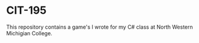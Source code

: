 # CIT-195
This repository contains a game's I wrote for my C# class at North Western Michigian College. 
